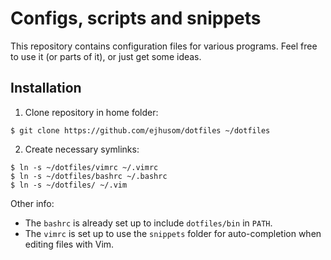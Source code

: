 # Configs, scripts and snippets

This repository contains configuration files for various programs. Feel free to use it (or parts of it), or just get some ideas.

## Installation

1. Clone repository in home folder:
```
$ git clone https://github.com/ejhusom/dotfiles ~/dotfiles
```
2. Create necessary symlinks:
```
$ ln -s ~/dotfiles/vimrc ~/.vimrc
$ ln -s ~/dotfiles/bashrc ~/.bashrc
$ ln -s ~/dotfiles/ ~/.vim
```

Other info:
- The `bashrc` is already set up to include `dotfiles/bin` in `PATH`. 
- The `vimrc` is set up to use the `snippets` folder for auto-completion when
  editing files with Vim.
